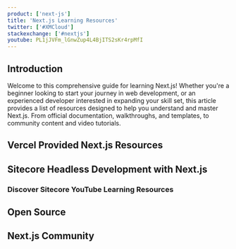 ```yaml
---
product: ['next-js']
title: 'Next.js Learning Resources'
twitter: ['#XMCloud']
stackexchange: ['#nextjs']
youtube: PL1jJVFm_lGnwZup4L4BjITS2sKr4rpMfI
---
```


## Introduction

Welcome to this comprehensive guide for learning Next.js! Whether you're a beginner looking to start your journey in web development, or an experienced developer interested in expanding your skill set, this article provides a list of resources designed to help you understand and master Next.js. From official documentation, walkthroughs, and templates, to community content and video tutorials. 

## Vercel Provided Next.js Resources


<Row columns={3}>
<Article title="Next.js Official Documentation" link="https://nextjs.org/docs" linktext="Read the docs" description="The official documentation is a great place to start for learning Next.js" />
<Article title="Walkthrough: App Router Architecture" link="https://nextjs.org/learn" linktext="Follow Along" description="Build a full-stack Next.js app in the App Router based architecture." />
<Article title="Walkthrough: Page-based Architecture" link="https://nextjs.org/learn-pages-router/foundations/about-nextjs" linktext="Follow Along" description="Build an SEO optimized blog using the Page-based Next.js Architecture" />
<Article title="Templates and Starter Kits" link="https://vercel.com/templates/next.js" linktext="Explore" description="See how others build with Next.js to learn best practices" />
<Article title="Next.js Showcase" link="https://nextjs.org/showcase" linktext="Explore" description="See what other applications have been built with Next.js"/>
</Row>

## Sitecore Headless Development with Next.js

<Row columns={3}>
<YouTube youTubeId="ugPy7BjH0H0"/>
<Article title="Sitecore JavaScript Rendering SDK (JSS) for Next.jsc" link="Sitecore JavaScript Rendering SDK (JSS) for Next.js" linktext="JSS for Next.js" description="See what other applications have been built with Next.js"/>

</Row>


### Discover Sitecore YouTube Learning Resources

<Row columns={3}>
<YouTube youTubeId="CfoOKlKjzfA"/>
<YouTube youTubeId="Py1l4PPp2H0"/>
</Row>


## Open Source

<Row columns={3}>
<Repository framework="Nextjs" name="The Next.js Repo" description="The Next.js " repositoryUrl="https://github.com/vercel/next.js" />
<Repository framework="Nextjs" name="Headless SXA Starter Kit" description="This solution is designed to help developers learn and get started quickly with XM Cloud + SXA." repositoryUrl="https://github.com/sitecorelabs/xmcloud-foundation-head" />
<Repository framework="Nextjs" name="Awesome Next.js" description=" A curated list of awesome resources : books, videos, articles about using Next.js" repositoryUrl="https://github.com/unicodeveloper/awesome-nextjs" />
</Row>

## Next.js Community

<Row columns={4}>
<Link title="Next.js Discord" link="https://nextjs.org/discord" />
<Link title="Next.js Reddit" link="https://www.reddit.com/r/nextjs/" />
</Row>

